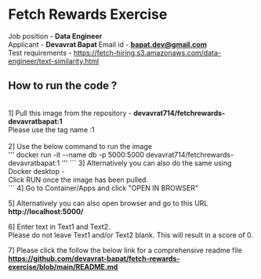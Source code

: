 # Fetch Rewards Exercise

Job position - <b> Data Engineer </b><br>
Applicant - <b> Devavrat Bapat </b>
Email id - <b> bapat.dev@gmail.com </b>
<br>
Test requirements - <a>https://fetch-hiring.s3.amazonaws.com/data-engineer/text-similarity.html</a>
<br>
## How to run the code ?
<br>
1] Pull this image from the repository - <b>devavrat714/fetchrewards-devavratbapat:1</b> <br>
Please use the tag name :1<br>
<br>
2] Use the below command to run the image<br>
'''
docker run -it --name db -p 5000:5000 devavrat714/fetchrewards-devavratbapat:1
'''
```
3] Alternatively you can also do the same using Docker desktop -<br>
Click RUN once the image has been pulled.<br>
```
4] Go to Container/Apps and click "OPEN IN BROWSER"<br>

5] Alternatively you can also open browser and go to this URL<br>
<b>http://localhost:5000/</b><br>

6] Enter text in Text1 and Text2.<br>
Please do not leave Text1 and/or Text2 blank. This will result in a score of 0.<br>

7] Please click the follow the below link for a comprehensive readme file<br>
<b>https://github.com/devavrat-bapat/fetch-rewards-exercise/blob/main/README.md</b>

<h2></h2>

<h2></h2>

<h2></h2>
